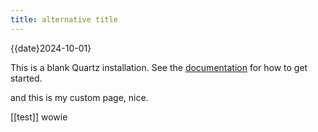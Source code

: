 ```yaml
---
title: alternative title
---
```

{{date}2024-10-01}


This is a blank Quartz installation.
See the [documentation](https://quartz.jzhao.xyz) for how to get started.

and this is my custom page, nice.

[[test]] wowie
